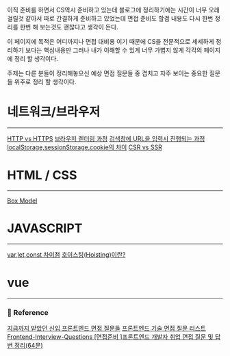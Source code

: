 <p><img alt="" src="https://velog.velcdn.com/images/anstks1992/post/1a4dd2c4-8ed7-44d4-83bb-f7b2e500b9d2/image.png" /></p>
<p>이직 준비를 하면서 CS역시 준비하고 있는데 블로그에 정리하기에는 시간이 너무 오래걸릴것 같아서 따로 간결하게 준비하고 있었는데 면접 준비도 할겸 내용도 다시 한번 정리를 한번 해 보는것도 괜찮다고 생각이 든다.</p>
<p>이 페이지에 목적은 어디까지나 면접 대비용 이기 때문에 CS을 전문적으로 세세하게 정리하기 보다는 핵심내용만 그러나 내가 이해할 수 있게 너무 가볍지 않게 각각의 페이지에 정리 할 생각이다.</p>
<p>주제는 다른 분들이 정리해놓으신 예상 면접 질문들 중 겹치고 자주 보이는 중요한 질문들 위주로 정리 할 생각이다.</p>
<h1 id="네트워크브라우저">네트워크/브라우저</h1>
<hr />
<p> <a href="https://velog.io/@anstks1992/HTTP%EC%99%80-HTTPS">HTTP vs HTTPS</a>
<a href="https://velog.io/@anstks1992/%EB%B8%8C%EB%9D%BC%EC%9A%B0%EC%A0%80-%EB%A0%8C%EB%8D%94%EB%A7%81-%EA%B3%BC%EC%A0%95">브라우저 렌더링 과정</a>
<a href="https://velog.io/@anstks1992/%EA%B2%80%EC%83%89%EC%B0%BD%EC%97%90-URL%EC%9D%84-%EC%9E%85%EB%A0%A5%EC%8B%9C-%EC%A7%84%ED%96%89%EB%90%98%EB%8A%94-%EA%B3%BC%EC%A0%95">검색창에 URL을 입력시 진행되는 과정</a>
<a href="https://velog.io/@anstks1992/localStorage-sessionStorage-cookie%EC%9D%98-%EC%B0%A8%EC%9D%B4">localStorage,sessionStorage,cookie의 차이</a>
<a href="https://velog.io/@anstks1992/CSR-vs-SSR">CSR vs SSR</a></p>
<h1 id="html--css">HTML / CSS</h1>
<hr />
<p><a href="https://velog.io/@anstks1992/Box-Model">Box Model</a></p>
<h1 id="javascript">JAVASCRIPT</h1>
<hr />
<p><a href="https://velog.io/@anstks1992/Varletconst-%EC%B0%A8%EC%9D%B4%EC%A0%90">var,let,const 차이점</a>
<a href="https://velog.io/@anstks1992/%ED%98%B8%EC%9D%B4%EC%8A%A4%ED%8C%85Hoisting%EC%9D%B4%EB%9E%80">호이스팅(Hoisting)이란?</a></p>
<h1 id="vue">vue</h1>
<hr />
<h3 id="📄-reference">📄 Reference</h3>
<p><a href="https://velog.io/@arthur/%EC%A7%80%EA%B8%88%EA%B9%8C%EC%A7%80-%EB%B0%9B%EC%95%98%EB%8D%98-%EC%8B%A0%EC%9E%85-%ED%94%84%EB%A1%A0%ED%8A%B8%EC%97%94%EB%93%9C-%EB%A9%B4%EC%A0%91-%EC%A7%88%EB%AC%B8%EB%93%A4">지금까지 받았던 신입 프론트엔드 면접 질문들</a>
<a href="https://velog.io/@doheek2/%ED%94%84%EB%A1%A0%ED%8A%B8%EC%97%94%EB%93%9C-%EA%B8%B0%EC%88%A0-%EB%A9%B4%EC%A0%91-%EC%A7%88%EB%AC%B8-%EB%A6%AC%EC%8A%A4%ED%8A%B8">프론트엔드 기술 면접 질문 리스트</a>
<a href="https://github.com/Esoolgnah/Frontend-Interview-Questions">Frontend-Interview-Questions
</a><a href="https://amyhyemi.tistory.com/224">[면접준비 ]프론트엔드 개발자 취업 면접 질문 및 답변 정리(64문)</a></p>